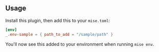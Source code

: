 ## Usage

Install this plugin, then add this to your `mise.toml`:

```toml
[env]
_.env-sample = { path_to_add = "/sample/path" }
```

You'll now see this added to your environment when running `mise env`.
